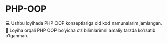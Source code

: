 # PHP-OOP
💻 Ushbu loyihada PHP OOP konseptlariga oid kod namunalarim jamlangan. 🚀 Loyiha orqali PHP OOP bo‘yicha o‘z bilimlarimni amaliy tarzda ko‘rsatib o‘tganman.

